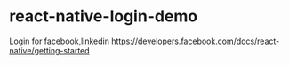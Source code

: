 # react-native-login-demo
Login for facebook,linkedin
https://developers.facebook.com/docs/react-native/getting-started

